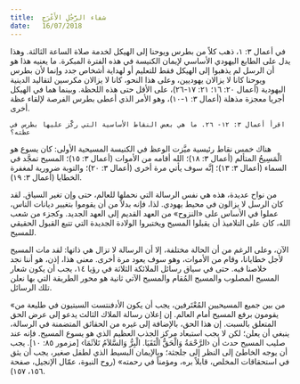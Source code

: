 ```yaml
---
title:  شفاء الرَّجُلِ الأَعْرَجِ
date:   16/07/2018
---
```


في أعمال ٣: ١، ذهب كلاً من بطرس ويوحنا إلى الهيكل لخدمة صلاة الساعة الثالثة. وهذا يدل على الطابع اليهودي الأساسي لإيمان الكنيسة في هذه الفترة المبكرة. ما يعنيه هذا هو أن الرسل لم يذهبوا إلى الهيكل فقط للتعليم أو لهداية أشخاص جدد وإنما لأن بطرس ويوحنا كانا لا يزالان يهوديين، وعلى هذا النحو، كانا لا يزالان مكرسين لتقاليد الدينية اليهودية (أعمال ٢٠: ١٦؛ ٢١: ١٧-٢٦)، على الأقل حتى هذه اللحظة. وبينما هما في الهيكل أجريا معجزة مذهلة (أعمال ٣: ١-١٠)، وهو الأمر الذي أعطى بطرس الفرصة لإلقاء عظة أخرى.

`اقرأ أعمال ٣: ١٢- ٢٦. ما هي بعض النقاط الأساسية التي ركَّز عليها بطرس في عظته؟`

هناك خمس نقاط رئيسية ميَّزت الوعظ في الكنيسة المسيحية الأولى: كان يسوع هو الْمَسِيحُ المتألم (أعمال ٣: ١٨)؛ الله أقامه من الأموات (أعمال ٣: ١٥)؛ المسيح تمجَّد في السماء (أعمال ٣: ١٣)؛ إنَّه سوف يأتي مرة أخرى (أعمال ٣: ٢٠)؛ والتوبة ضرورية لمغفرة الخطايا (أعمال ٣: ١٩).

من نواح عديدة، هذه هي نفس الرسالة التي نحملها للعالم، حتى وإن تغير السياق. لقد كان الرسل لا يزالون في محيط يهودي. لذا، فإنه بدلاً من أن يقوموا بتغيير ديانات الناس، عملوا في الأساس على «النزوح» من العهد القديم إلى العهد الجديد. وكجزء من شعب الله، كان على التلاميذ أن يقبلوا المسيح ويختبروا الولادة الجديدة التي تتبع القبول الحقيقي للمسيح.

الآن، وعلى الرغم من أن الحالة مختلفة، إلا أن الرسالة لا تزال هي ذاتها: لقد مات المسيح لأجل خطايانا، وقام من الأموات، وهو سوف يعود مرة أخرى. معنى هذا، إذن، هو أننا نجد خلاصنا فيه. حتى في سياق رسائل الملائكة الثلاثة في رؤيا ١٤، يجب أن يكون شعار المسيح المصلوب والمسيح المُقام والمسيح الآتي ثانية هو محور الطريقة التي بها نعلن تلك الرسائل.

«من بين جميع المسيحيين المُعْتَرفين، يجب أن يكون الأدفنتست السبتيون في طليعة من يقومون برفع المسيح أمام العالم. إن إعلان رسالة الملاك الثالث يدعو إلى عرض الحق المتعلق بالسبت. إن هذا الحق، بالإضافة إلى غيره من الحقائق المتضمنة في الرسالة، ينبغي أن يعلن؛ لكن لا يجب استبعاد مركز الجذب العظيم الذي هو يسوع المسيح. فإنه عند صليب المسيح حدث أن ‹الرَّحْمَةُ وَالْحَقُّ الْتَقَيَا. الْبِرُّ وَالسَّلاَمُ تَلاَثَمَا› [مزمور ٨٥: ١٠]. يجب أن يوجه الخاطئ إلى النظر إلى جلجثة؛ وبالإيمان البسيط الذي لطفل صغير، يجب أن يثق في استحقاقات المخلص، قابلاً بره، ومؤمناً في رحمته» (روح النبوة، عمّال الإنجيل، صفحة ١٥٦، ١٥٧).
